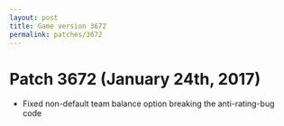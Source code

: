 ```yaml
---
layout: post
title: Game version 3672
permalink: patches/3672
---
```


# Patch 3672 (January 24th, 2017)

- Fixed non-default team balance option breaking the anti-rating-bug code
